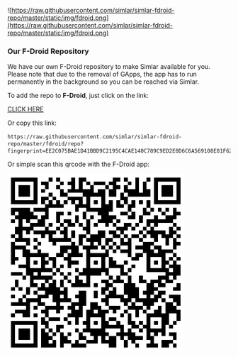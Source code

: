 ![https://raw.githubusercontent.com/simlar/simlar-fdroid-repo/master/static/img/fdroid.png](https://raw.githubusercontent.com/simlar/simlar-fdroid-repo/master/static/img/fdroid.png)

### Our F-Droid Repository

We have our own F-Droid repository to make Simlar available for you.
Please note that due to the removal of GApps, the app has to run permanently in the background so you can be reached via Simlar.

To add the repo to **F-Droid**, just click on the link:

[CLICK HERE](fdroidrepos://raw.githubusercontent.com/simlar/simlar-fdroid-repo/master/fdroid/repo?fingerprint=EE2C075BAE1D41BBD9C2195C4CAE140C789C9ED2E0D6C6A569108E81F625D049)

Or copy this link:

```
https://raw.githubusercontent.com/simlar/simlar-fdroid-repo/master/fdroid/repo?fingerprint=EE2C075BAE1D41BBD9C2195C4CAE140C789C9ED2E0D6C6A569108E81F625D049
```

Or simple scan this qrcode with the F-Droid app:

![qrcode](https://raw.githubusercontent.com/simlar/simlar-fdroid-repo/master/static/img/qrcode.png)
